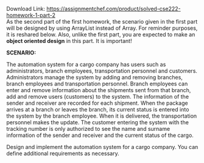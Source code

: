Download Link: https://assignmentchef.com/product/solved-cse222-homework-1-part-2
<br>
As the second part of the first homework, the scenario given in the first part will be designed by using ArrayList instead of Array. For reminder purposes, it is reshared below. Also, unlike the first part, you are expected to make an <strong>object oriented design</strong> in this part. It is important!

<strong>SCENARIO:</strong>

The automation system for a cargo company has users such as administrators, branch employees, transportation personnel and customers. Administrators manage the system by adding and removing branches, branch employees and transportation personnel. Branch employees can enter and remove information about the shipments sent from that branch, add and remove users (customers) to the system. The information of the sender and receiver are recorded for each shipment. When the package arrives at a branch or leaves the branch, its current status is entered into the system by the branch employee. When it is delivered, the transportation personnel makes the update. The customer entering the system with the tracking number is only authorized to see the name and surname information of the sender and receiver and the current status of the cargo.

Design and implement the automation system for a cargo company. You can define additional requirements as necessary.